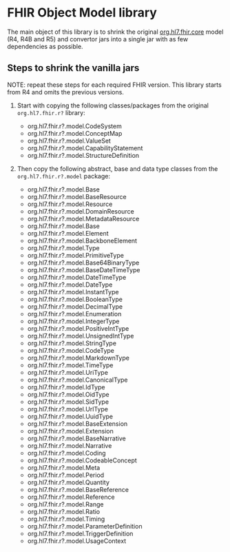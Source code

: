 # FHIR Object Model library

The main object of this library is to shrink the original [org.hl7.fhir.core](https://github.com/hapifhir/org.hl7.fhir.core) model (R4, R4B and R5) and convertor jars into a single jar with as few dependencies as possible.

## Steps to shrink the vanilla jars

NOTE: repeat these steps for each required FHIR version. This library starts from R4 and omits the previous versions.

1. Start with copying the following classes/packages from the original `org.hl7.fhir.r?` library:
    * org.hl7.fhir.r?.model.CodeSystem
    * org.hl7.fhir.r?.model.ConceptMap
    * org.hl7.fhir.r?.model.ValueSet
    * org.hl7.fhir.r?.model.CapabilityStatement
    * org.hl7.fhir.r?.model.StructureDefinition

2. Then copy the following abstract, base and data type classes from the `org.hl7.fhir.r?.model` package:
    * org.hl7.fhir.r?.model.Base
    * org.hl7.fhir.r?.model.BaseResource
    * org.hl7.fhir.r?.model.Resource
    * org.hl7.fhir.r?.model.DomainResource
    * org.hl7.fhir.r?.model.MetadataResource
    * org.hl7.fhir.r?.model.Base
    * org.hl7.fhir.r?.model.Element
    * org.hl7.fhir.r?.model.BackboneElement
    * org.hl7.fhir.r?.model.Type
    * org.hl7.fhir.r?.model.PrimitiveType
    * org.hl7.fhir.r?.model.Base64BinaryType
    * org.hl7.fhir.r?.model.BaseDateTimeType
    * org.hl7.fhir.r?.model.DateTimeType
    * org.hl7.fhir.r?.model.DateType
    * org.hl7.fhir.r?.model.InstantType
    * org.hl7.fhir.r?.model.BooleanType
    * org.hl7.fhir.r?.model.DecimalType
    * org.hl7.fhir.r?.model.Enumeration
    * org.hl7.fhir.r?.model.IntegerType
    * org.hl7.fhir.r?.model.PositiveIntType
    * org.hl7.fhir.r?.model.UnsignedIntType
    * org.hl7.fhir.r?.model.StringType
    * org.hl7.fhir.r?.model.CodeType
    * org.hl7.fhir.r?.model.MarkdownType
    * org.hl7.fhir.r?.model.TimeType
    * org.hl7.fhir.r?.model.UriType
    * org.hl7.fhir.r?.model.CanonicalType
    * org.hl7.fhir.r?.model.IdType
    * org.hl7.fhir.r?.model.OidType
    * org.hl7.fhir.r?.model.SidType
    * org.hl7.fhir.r?.model.UrlType
    * org.hl7.fhir.r?.model.UuidType
    * org.hl7.fhir.r?.model.BaseExtension
    * org.hl7.fhir.r?.model.Extension
    * org.hl7.fhir.r?.model.BaseNarrative
    * org.hl7.fhir.r?.model.Narrative
    * org.hl7.fhir.r?.model.Coding
    * org.hl7.fhir.r?.model.CodeableConcept
    * org.hl7.fhir.r?.model.Meta
    * org.hl7.fhir.r?.model.Period
    * org.hl7.fhir.r?.model.Quantity
    * org.hl7.fhir.r?.model.BaseReference
    * org.hl7.fhir.r?.model.Reference
    * org.hl7.fhir.r?.model.Range
    * org.hl7.fhir.r?.model.Ratio
    * org.hl7.fhir.r?.model.Timing
    * org.hl7.fhir.r?.model.ParameterDefinition
    * org.hl7.fhir.r?.model.TriggerDefinition
    * org.hl7.fhir.r?.model.UsageContext